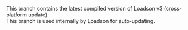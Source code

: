 This branch contains the latest compiled version of Loadson v3 (cross-platform update).  
This branch is used internally by Loadson for auto-updating.